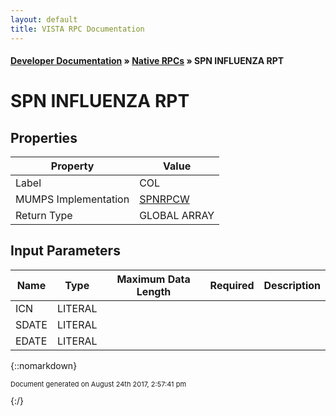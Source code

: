```yaml
---
layout: default
title: VISTA RPC Documentation
---
```


#### [Developer Documentation](../index) &#187; [Native RPCs](TableOfContents) &#187; SPN INFLUENZA RPT<br/>
# SPN INFLUENZA RPT



## Properties

Property | Value
--- | ---
Label | COL
MUMPS Implementation | [SPNRPCW](http://code.osehra.org/dox/Routine_SPNRPCW_source.html)
Return Type | GLOBAL ARRAY


## Input Parameters

Name | Type | Maximum Data Length | Required | Description
--- | --- | --- | --- | ---
ICN | LITERAL |  |  | 
SDATE | LITERAL |  |  | 
EDATE | LITERAL |  |  | 



{::nomarkdown} <br/><p style="font-size: 11px">Document generated on August 24th 2017, 2:57:41 pm</p>{:/}